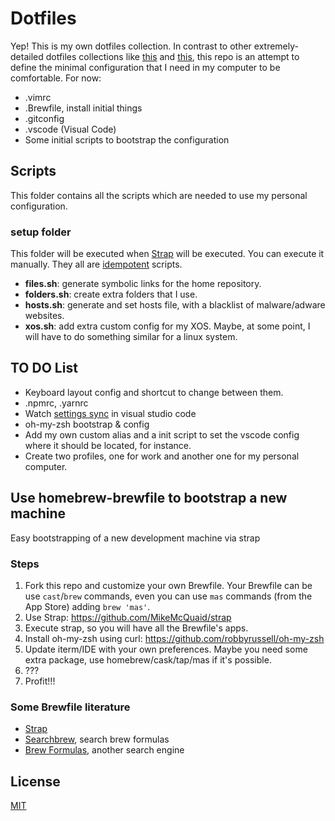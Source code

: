 # Dotfiles

Yep! This is my own dotfiles collection. In contrast to other extremely-detailed dotfiles collections like [this](https://github.com/mathiasbynens/dotfiles) and [this](https://github.com/paulmillr/dotfiles), this repo is an attempt to define the minimal configuration that I need in my computer to be comfortable. For now:

+ .vimrc
+ .Brewfile, install initial things
+ .gitconfig
+ .vscode (Visual Code)
+ Some initial scripts to bootstrap the configuration

## Scripts

This folder contains all the scripts which are needed to use my personal configuration.

### setup folder

This folder will be executed when [Strap](https://github.com/MikeMcQuaid/strap) will be executed. You can execute it manually. They all are [idempotent](https://en.wikipedia.org/wiki/Idempotence) scripts.
+ **files.sh**: generate symbolic links for the home repository.
+ **folders.sh**: create extra folders that I use.
+ **hosts.sh**: generate and set hosts file, with a blacklist of malware/adware websites.
+ **xos.sh**: add extra custom config for my XOS. Maybe, at some point, I will have to do something similar for a linux system.

## TO DO List

+ Keyboard layout config and shortcut to change between them.
+ .npmrc, .yarnrc
+ Watch [settings sync](https://marketplace.visualstudio.com/items?itemName=Shan.code-settings-sync) in visual studio code
+ oh-my-zsh bootstrap & config
+ Add my own custom alias and a init script to set the vscode config where it should be located, for instance.
+ Create two profiles, one for work and another one for my personal computer.

## Use homebrew-brewfile to bootstrap a new machine
Easy bootstrapping of a new development machine via strap

### Steps
1. Fork this repo and customize your own Brewfile. Your Brewfile can be use `cast`/`brew` commands, even you can use `mas` commands (from the App Store) adding `brew 'mas'`.
1. Use Strap: https://github.com/MikeMcQuaid/strap
1. Execute strap, so you will have all the Brewfile's apps.
1. Install oh-my-zsh using curl: https://github.com/robbyrussell/oh-my-zsh
1. Update iterm/IDE with your own preferences. Maybe you need some extra package, use homebrew/cask/tap/mas if it's possible.
1. ???
1. Profit!!!

### Some Brewfile literature
+ [Strap](https://github.com/MikeMcQuaid/strap)
+ [Searchbrew](http://searchbrew.com/), search brew formulas
+ [Brew Formulas](http://brewformulas.org/), another search engine

## License
[MIT](license.md)

